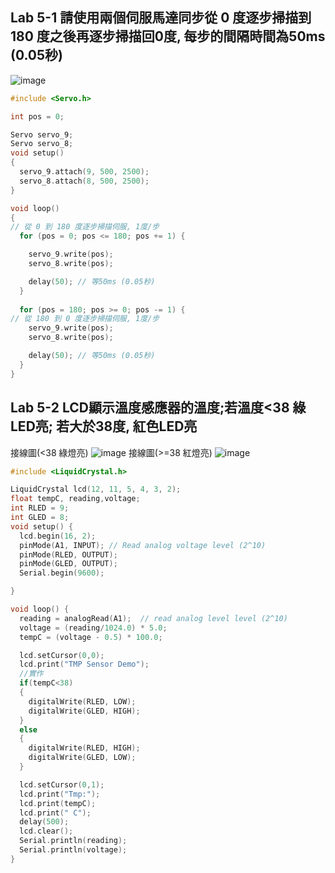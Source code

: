 ## Lab 5-1 請使用兩個伺服馬達同步從 0 度逐步掃描到 180 度之後再逐步掃描回0度, 每步的間隔時間為50ms (0.05秒)
![image](https://user-images.githubusercontent.com/89329295/139565841-88a60cdc-0609-4035-aef6-8fd0ad8c803a.png)
````c
#include <Servo.h>

int pos = 0;

Servo servo_9;
Servo servo_8;
void setup()
{
  servo_9.attach(9, 500, 2500);
  servo_8.attach(8, 500, 2500);  
}

void loop()
{
// 從 0 到 180 度逐步掃描伺服, 1度/步
  for (pos = 0; pos <= 180; pos += 1) {

    servo_9.write(pos);
    servo_8.write(pos);       

    delay(50); // 等50ms (0.05秒)
  }
  
  for (pos = 180; pos >= 0; pos -= 1) {
// 從 180 到 0 度逐步掃描伺服, 1度/步
    servo_9.write(pos);
    servo_8.write(pos);        

    delay(50); // 等50ms (0.05秒)
  }
}
````
## Lab 5-2 LCD顯示溫度感應器的溫度;若溫度<38 綠LED亮; 若大於38度, 紅色LED亮
接線圖(<38 綠燈亮)
![image](https://user-images.githubusercontent.com/89329295/139565933-41e2d734-88bb-44a5-a2d7-b27dbf7bf656.png)
接線圖(>=38 紅燈亮)
![image](https://user-images.githubusercontent.com/89329295/139565974-5b929977-40cf-4fc4-9686-712b3c99cf66.png)
````c
#include <LiquidCrystal.h>

LiquidCrystal lcd(12, 11, 5, 4, 3, 2);
float tempC, reading,voltage;
int RLED = 9;
int GLED = 8;
void setup() {
  lcd.begin(16, 2);
  pinMode(A1, INPUT); // Read analog voltage level (2^10)
  pinMode(RLED, OUTPUT);
  pinMode(GLED, OUTPUT);
  Serial.begin(9600);	

}

void loop() {
  reading = analogRead(A1);  // read analog level level (2^10)
  voltage = (reading/1024.0) * 5.0;
  tempC = (voltage - 0.5) * 100.0;

  lcd.setCursor(0,0);  
  lcd.print("TMP Sensor Demo");
  //實作
  if(tempC<38)
  {
    digitalWrite(RLED, LOW);
    digitalWrite(GLED, HIGH); 
  }
  else
  {
    digitalWrite(RLED, HIGH);
    digitalWrite(GLED, LOW);
  }

  lcd.setCursor(0,1);
  lcd.print("Tmp:");
  lcd.print(tempC);
  lcd.print(" C");
  delay(500);
  lcd.clear();
  Serial.println(reading);
  Serial.println(voltage);  
}
````
